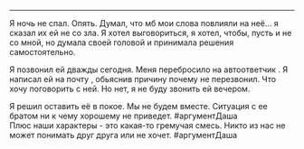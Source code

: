 ___

Я ночь не спал. Опять. 
Думал, что мб мои слова повлияли на неё...  я сказал их ей не со зла.
Я хотел выговориться, я хотел, чтобы, пусть и не со мной, но думала своей головой и принимала решения самостоятельно.

Я позвонил ей дважды сегодня. Меня перебросило на автоответчик . 
Я написал ей на почту , обьяснив причину почему не перезвонил.
Что хочу поговорить с ней.
Но нет, я не буду звонить ей вечером.

Я решил оставить её в покое.
Мы не будем вместе. Ситуация с ее братом ни к чему хорошему не приведет. #аргументДаша  
Плюс наши характеры - это какая-то гремучая смесь. Никто из нас не может понимать друг друга или не хочет. #аргументДаша 
